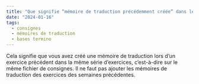 ```yaml
---
title: "Que signifie “mémoire de traduction précédemment créée” dans les consignes ? Quelle mémoire est-ce que je dois utiliser ?"
date: "2024-01-16"
tags:
  - consignes
  - mémoires de traduction
  - bases termino
---
```


Cela signifie que vous avez créé une mémoire de traduction lors d’un exercice précédent dans la même série d’exercices, c’est-à-dire sur le même fichier de consignes. Il ne faut pas ajouter les mémoires de traduction des exercices des semaines précédentes.

